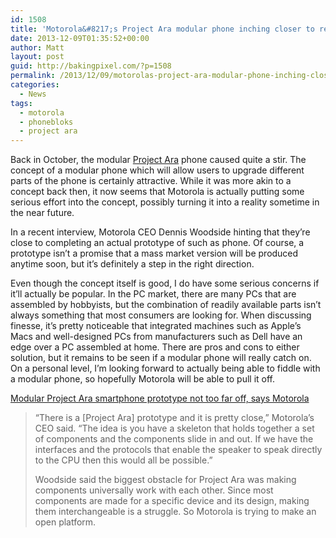 ```yaml
---
id: 1508
title: 'Motorola&#8217;s Project Ara modular phone inching closer to reality'
date: 2013-12-09T01:35:52+00:00
author: Matt
layout: post
guid: http://bakingpixel.com/?p=1508
permalink: /2013/12/09/motorolas-project-ara-modular-phone-inching-closer-to-reality/
categories:
  - News
tags:
  - motorola
  - phonebloks
  - project ara
---
```

Back in October, the modular [Project Ara](http://www.theverge.com/2013/10/29/5041682/motorola-project-ara-phonebloks-modular-phone) phone caused quite a stir. The concept of a modular phone which will allow users to upgrade different parts of the phone is certainly attractive. While it was more akin to a concept back then, it now seems that Motorola is actually putting some serious effort into the concept, possibly turning it into a reality sometime in the near future.

In a recent interview, Motorola CEO Dennis Woodside hinting that they&#8217;re close to completing an actual prototype of such as phone. Of course, a prototype isn&#8217;t a promise that a mass market version will be produced anytime soon, but it&#8217;s definitely a step in the right direction.

Even though the concept itself is good, I do have some serious concerns if it&#8217;ll actually be popular. In the PC market, there are many PCs that are assembled by hobbyists, but the combination of readily available parts isn&#8217;t always something that most consumers are looking for. When discussing finesse, it&#8217;s pretty noticeable that integrated machines such as Apple&#8217;s Macs and well-designed PCs from manufacturers such as Dell have an edge over a PC assembled at home. There are pros and cons to either solution, but it remains to be seen if a modular phone will really catch on. On a personal level, I&#8217;m looking forward to actually being able to fiddle with a modular phone, so hopefully Motorola will be able to pull it off.

[Modular Project Ara smartphone prototype not too far off, says Motorola](http://www.pocket-lint.com/news/125677-modular-project-ara-smartphone-prototype-not-too-far-off-says-motorola)

> “There is a [Project Ara] prototype and it is pretty close,” Motorola’s CEO said. “The idea is you have a skeleton that holds together a set of components and the components slide in and out. If we have the interfaces and the protocols that enable the speaker to speak directly to the CPU then this would all be possible.”
> 
> Woodside said the biggest obstacle for Project Ara was making components universally work with each other. Since most components are made for a specific device and its design, making them interchangeable is a struggle. So Motorola is trying to make an open platform.
